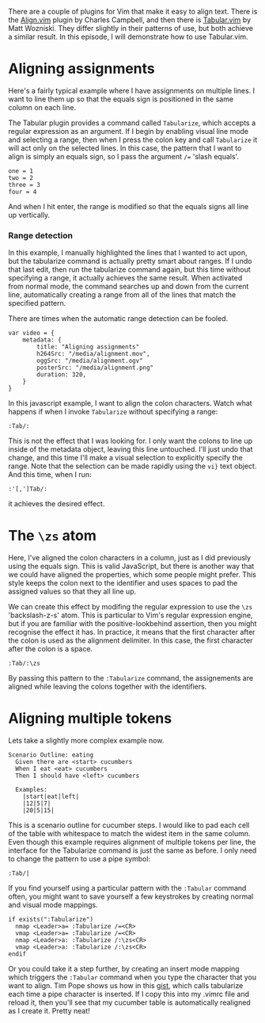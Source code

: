 There are a couple of plugins for Vim that make it easy to align text. There is the [Align.vim][a] plugin by Charles Campbell, and then there is [Tabular.vim][t] by Matt Wozniski. They differ slightly in their patterns of use, but both achieve a similar result. In this episode, I will demonstrate how to use Tabular.vim.

Aligning assignments
====================

Here's a fairly typical example where I have assignments on multiple lines. I want to line them up so that the equals sign is positioned in the same column on each line.

The Tabular plugin provides a command called `Tabularize`, which accepts a regular expression as an argument. If I begin by enabling visual line mode and selecting a range, then when I press the colon key and call `Tabularize` it will act only on the selected lines. In this case, the pattern that I want to align is simply an equals sign, so I pass the argument `/=` 'slash equals'.

    one = 1
    two = 2
    three = 3
    four = 4

And when I hit enter, the range is modified so that the equals signs all line up vertically.

### Range detection ###

In this example, I manually highlighted the lines that I wanted to act upon, but the tabularize command is actually pretty smart about ranges. If I undo that last edit, then run the tabularize command again, but this time without specifying a range, it actually achieves the same result. When activated from normal mode, the command searches up and down from the current line, automatically creating a range from all of the lines that match the specified pattern.

There are times when the automatic range detection can be fooled.

    var video = {
        metadata: {
            title: "Aligning assignments"
            h264Src: "/media/alignment.mov",
            oggSrc: "/media/alignment.ogv"
            posterSrc: "/media/alignment.png"
            duration: 320,
        }
    }

In this javascript example, I want to align the colon characters. Watch what happens if when I invoke `Tabularize` without specifying a range:

    :Tab/:

This is not the effect that I was looking for. I only want the colons to line up inside of the metadata object, leaving this line untouched. I'll just undo that change, and this time I'll make a visual selection to explicitly specify the range. Note that the selection can be made rapidly using the `vi}` text object. And this time, when I run:

    :'[,']Tab/:

it achieves the desired effect.

The `\zs` atom
==============

Here, I've aligned the colon characters in a column, just as I did previously using the equals sign. This is valid JavaScript, but there is another way that we could have aligned the properties, which some people might prefer. This style keeps the colon next to the identifier and uses spaces to pad the assigned values so that they all line up.

We can create this effect by modifing the regular expression to use the `\zs` 'backslash-z-s' atom. This is particular to Vim's regular expression engine, but if you are familiar with the positive-lookbehind assertion, then you might recognise the effect it has. In practice, it means that the first character after the colon is used as the alignment delimiter. In this case, the first character after the colon is a space. 

    :Tab/:\zs

By passing this pattern to the `:Tabularize` command, the assignements are aligned while leaving the colons together with the identifiers.

Aligning multiple tokens
========================

Lets take a slightly more complex example now.

    Scenario Outline: eating
      Given there are <start> cucumbers
      When I eat <eat> cucumbers
      Then I should have <left> cucumbers

      Examples:
        |start|eat|left|
        |12|5|7|
        |20|5|15|


This is a scenario outline for cucumber steps. I would like to pad each cell of the table with whitespace to match the widest item in the same column. Even though this example requires alignment of multiple tokens per line, the interface for the Tabularize command is just the same as before. I only need to change the pattern to use a pipe symbol:

    :Tab/|

If you find yourself using a particular pattern with the `:Tabular` command often, you might want to save yourself a few keystrokes by creating normal and visual mode mappings. 

    if exists(":Tabularize")
      nmap <Leader>a= :Tabularize /=<CR>
      vmap <Leader>a= :Tabularize /=<CR>
      nmap <Leader>a: :Tabularize /:\zs<CR>
      vmap <Leader>a: :Tabularize /:\zs<CR>
    endif

Or you could take it a step further, by creating an insert mode mapping which triggers the `:Tabular` command when you type the character that you want to align. Tim Pope shows us how in this [gist][], which calls tabularize each time a pipe character is inserted. If I copy this into my .vimrc file and reload it, then you'll see that my cucumber table is automatically realigned as I create it. Pretty neat!

[a]: http://www.vim.org/scripts/script.php?script_id=294
[t]: https://github.com/godlygeek/tabular
[gist]: https://gist.github.com/287147
